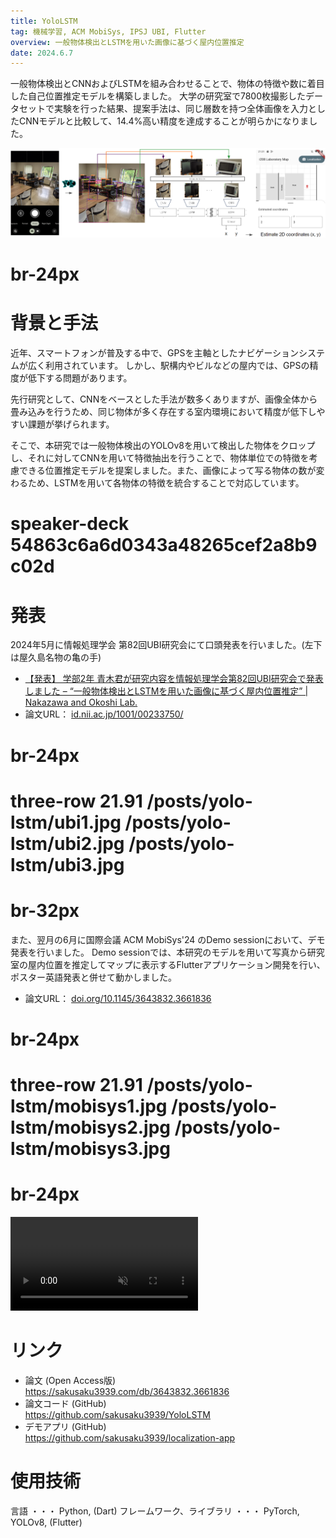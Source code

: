 ```yaml
---
title: YoloLSTM
tag: 機械学習, ACM MobiSys, IPSJ UBI, Flutter
overview: 一般物体検出とLSTMを用いた画像に基づく屋内位置推定
date: 2024.6.7
---
```


一般物体検出とCNNおよびLSTMを組み合わせることで、物体の特徴や数に着目した自己位置推定モデルを構築しました。
大学の研究室で7800枚撮影したデータセットで実験を行った結果、提案手法は、同じ層数を持つ全体画像を入力としたCNNモデルと比較して、14.4%高い精度を達成することが明らかになりました。

![](/public/posts/yolo-lstm/system-overview.png)
# br-24px


# 背景と手法
近年、スマートフォンが普及する中で、GPSを主軸としたナビゲーションシステムが広く利用されています。 しかし、駅構内やビルなどの屋内では、GPSの精度が低下する問題があります。

先行研究として、CNNをベースとした手法が数多くありますが、画像全体から畳み込みを行うため、同じ物体が多く存在する室内環境において精度が低下しやすい課題が挙げられます。

そこで、本研究では一般物体検出のYOLOv8を用いて検出した物体をクロップし、それに対してCNNを用いて特徴抽出を行うことで、物体単位での特徴を考慮できる位置推定モデルを提案しました。また、画像によって写る物体の数が変わるため、LSTMを用いて各物体の特徴を統合することで対応しています。

# speaker-deck 54863c6a6d0343a48265cef2a8b9c02d


# 発表
2024年5月に情報処理学会 第82回UBI研究会にて口頭発表を行いました。(左下は屋久島名物の亀の手)

- [【発表】 学部2年 青木君が研究内容を情報処理学会第82回UBI研究会で発表しました – “一般物体検出とLSTMを用いた画像に基づく屋内位置推定” | Nakazawa and Okoshi Lab.](https://www.jn.sfc.keio.ac.jp/%e3%80%90%e7%99%ba%e8%a1%a8%e3%80%91%e5%ad%a6%e9%83%a82%e5%b9%b4-%e9%9d%92%e6%9c%a8%e5%90%9b%e3%81%8c%e7%a0%94%e7%a9%b6%e5%86%85%e5%ae%b9%e3%82%92%e6%83%85%e5%a0%b1%e5%87%a6%e7%90%86%e5%ad%a6%e4%bc%9a/?utm_campaign=shareaholic&utm_medium=copy_link&utm_source=bookmark)
- 論文URL： [id.nii.ac.jp/1001/00233750/](http://id.nii.ac.jp/1001/00233750/)
# br-24px

# three-row 21.91 /posts/yolo-lstm/ubi1.jpg /posts/yolo-lstm/ubi2.jpg /posts/yolo-lstm/ubi3.jpg
# br-32px

また、翌月の6月に国際会議 ACM MobiSys'24 のDemo sessionにおいて、デモ発表を行いました。
Demo sessionでは、本研究のモデルを用いて写真から研究室の屋内位置を推定してマップに表示するFlutterアプリケーション開発を行い、ポスター英語発表と併せて動かしました。

- 論文URL： [doi.org/10.1145/3643832.3661836](https://dl.acm.org/doi/10.1145/3643832.3661836)
# br-24px

# three-row 21.91 /posts/yolo-lstm/mobisys1.jpg /posts/yolo-lstm/mobisys2.jpg /posts/yolo-lstm/mobisys3.jpg
# br-24px

<video src="/posts/yolo-lstm/demo-video.mp4" width=300 controls autoplay muted></video>


# リンク
- 論文 (Open Access版)  
  https://sakusaku3939.com/db/3643832.3661836
- 論文コード (GitHub)  
  https://github.com/sakusaku3939/YoloLSTM
- デモアプリ (GitHub)  
  https://github.com/sakusaku3939/localization-app

# 使用技術
言語 ・・・ Python, (Dart)
フレームワーク、ライブラリ ・・・ PyTorch, YOLOv8, (Flutter)
